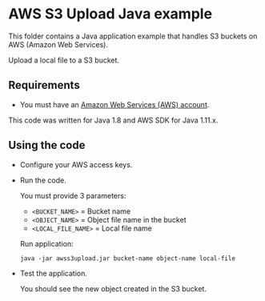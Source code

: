 # AWS S3 Upload Java example

This folder contains a Java application example that handles S3 buckets on AWS (Amazon Web Services).

Upload a local file to a S3 bucket.




## Requirements

* You must have an [Amazon Web Services (AWS) account](http://aws.amazon.com/).

This code was written for Java 1.8 and AWS SDK for Java 1.11.x.




## Using the code

* Configure your AWS access keys.

* Run the code.

  You must provide 3 parameters:
  
  * `<BUCKET_NAME>`     = Bucket name
  * `<OBJECT_NAME>`     = Object file name in the bucket
  * `<LOCAL_FILE_NAME>` = Local file name

  Run application:
  
  ```
  java -jar awss3upload.jar bucket-name object-name local-file
  ```

* Test the application.

  You should see the new object created in the S3 bucket.
